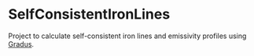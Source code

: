 # SelfConsistentIronLines
Project to calculate self-consistent iron lines and emissivity profiles using [Gradus](https://github.com/astro-group-bristol/Gradus.jl).
